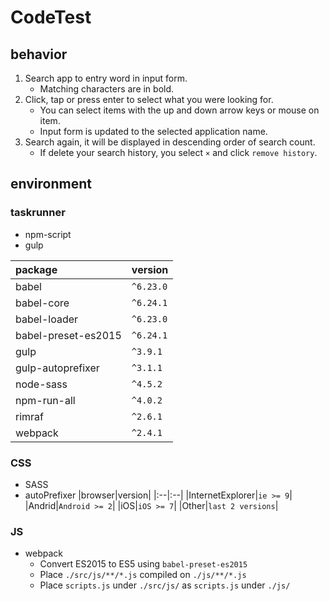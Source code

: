 # CodeTest

## behavior

1. Search app to entry word in input form.
	- Matching characters are in bold.
2. Click, tap or press enter to select what you were looking for.
	- You can select items with the up and down arrow keys or mouse on item.
	- Input form is updated to the selected application name.
3. Search again, it will be displayed in descending order of search count.
	- If delete your search history, you select `×` and click `remove history`.

## environment

### taskrunner

* npm-script
* gulp

|package|version|
|:--|:--|
|babel|`^6.23.0`|
|babel-core|`^6.24.1`|
|babel-loader|`^6.23.0`|
|babel-preset-es2015|`^6.24.1`|
|gulp|`^3.9.1`|
|gulp-autoprefixer|`^3.1.1`|
|node-sass|`^4.5.2`|
|npm-run-all|`^4.0.2`|
|rimraf|`^2.6.1`|
|webpack|`^2.4.1`|

### CSS
* SASS
* autoPrefixer
	|browser|version|
	|:--|:--|
	|InternetExplorer|`ie >= 9`|
	|Andrid|`Android >= 2`|
	|iOS|`iOS >= 7`|
	|Other|`last 2 versions`|

### JS
* webpack
	- Convert ES2015 to ES5 using `babel-preset-es2015`
	- Place `./src/js/**/*.js` compiled on `./js/**/*.js`
	- Place `scripts.js` under `./src/js/` as `scripts.js` under `./js/`


